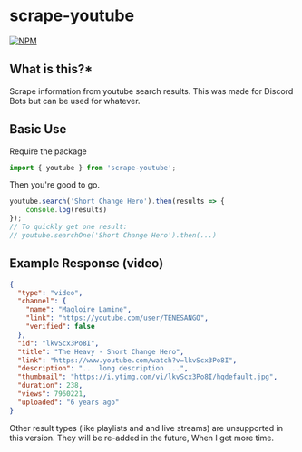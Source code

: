 scrape-youtube
=============

[![NPM](https://img.shields.io/npm/v/scrape-youtube)](https://www.npmjs.com/package/scrape-youtube) 

  
 **What is this?***
------------------
Scrape information from youtube search results. This was made for Discord Bots but can be used for whatever.  
  
Basic Use
---------------------

Require the package 
```javascript
import { youtube } from 'scrape-youtube';
```

Then you're good to go.  

```javascript
youtube.search('Short Change Hero').then(results => {
    console.log(results)
});
// To quickly get one result: 
// youtube.searchOne('Short Change Hero').then(...)
```

## Example Response (video)
```json
{
  "type": "video",
  "channel": {
    "name": "Magloire Lamine",
    "link": "https://youtube.com/user/TENESANGO",
    "verified": false
  },
  "id": "lkvScx3Po8I",
  "title": "The Heavy - Short Change Hero",
  "link": "https://www.youtube.com/watch?v=lkvScx3Po8I",
  "description": "... long description ...",     
  "thumbnail": "https://i.ytimg.com/vi/lkvScx3Po8I/hqdefault.jpg",
  "duration": 238,
  "views": 7960221,
  "uploaded": "6 years ago"
}
```  

Other result types (like playlists and and live streams) are unsupported in this version. They will be re-added in the future, When I get more time.
